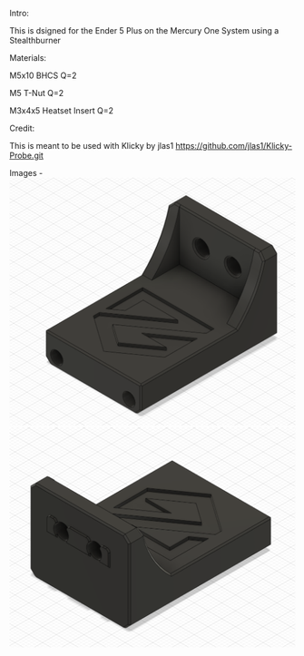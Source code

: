 Intro:

This is dsigned for the Ender 5 Plus on the Mercury One System using a Stealthburner

Materials:

  M5x10 BHCS Q=2

  M5 T-Nut Q=2

  M3x4x5 Heatset Insert Q=2

Credit:
  
This is meant to be used with Klicky by jlas1 https://github.com/jlas1/Klicky-Probe.git

Images - 
!['Adjustable' mode](images/M1_SB_Klicky_Front.PNG)
!['Adjustable' mode](images/M1_SB_Klicky_Rear.PNG)

